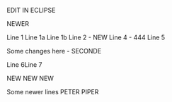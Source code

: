 EDIT IN ECLIPSE

NEWER

Line 1
Line 1a
Line 1b
Line 2 - NEW
Line 4 - 444
Line 5

Some changes here - SECONDE

Line 6Line 7

NEW
NEW 
NEW

Some newer lines
PETER PIPER

